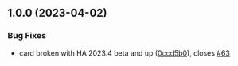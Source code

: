 ## 1.0.0 (2023-04-02)


### Bug Fixes

* card broken with HA 2023.4 beta and up ([0ccd5b0](https://github.com/custom-cards/decluttering-card/commit/0ccd5b05a99202c80de21606df1b8e94ea9ee668)), closes [#63](https://github.com/custom-cards/decluttering-card/issues/63)
